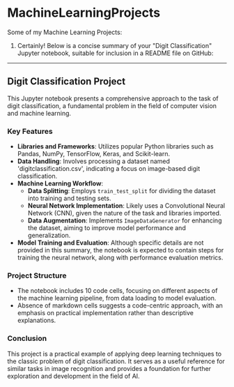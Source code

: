 # MachineLearningProjects
Some of my Machine Learning Projects:

1) Certainly! Below is a concise summary of your "Digit Classification" Jupyter notebook, suitable for inclusion in a README file on GitHub:

---

## Digit Classification Project

This Jupyter notebook presents a comprehensive approach to the task of digit classification, a fundamental problem in the field of computer vision and machine learning.

### Key Features

- **Libraries and Frameworks**: Utilizes popular Python libraries such as Pandas, NumPy, TensorFlow, Keras, and Scikit-learn.
- **Data Handling**: Involves processing a dataset named 'digitclassification.csv', indicating a focus on image-based digit classification.
- **Machine Learning Workflow**:
  - **Data Splitting**: Employs `train_test_split` for dividing the dataset into training and testing sets.
  - **Neural Network Implementation**: Likely uses a Convolutional Neural Network (CNN), given the nature of the task and libraries imported.
  - **Data Augmentation**: Implements `ImageDataGenerator` for enhancing the dataset, aiming to improve model performance and generalization.
- **Model Training and Evaluation**: Although specific details are not provided in this summary, the notebook is expected to contain steps for training the neural network, along with performance evaluation metrics.

### Project Structure

- The notebook includes 10 code cells, focusing on different aspects of the machine learning pipeline, from data loading to model evaluation.
- Absence of markdown cells suggests a code-centric approach, with an emphasis on practical implementation rather than descriptive explanations.

### Conclusion

This project is a practical example of applying deep learning techniques to the classic problem of digit classification. It serves as a useful reference for similar tasks in image recognition and provides a foundation for further exploration and development in the field of AI.
